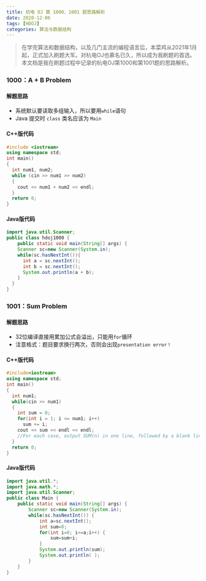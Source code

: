 ```yaml
---
title: 杭电 OJ 第 1000、1001 题思路解析
date: 2020-12-06
tags: [HDOJ]
categories: 算法与数据结构
---
```


> 在学完算法和数据结构，以及几门主流的编程语言后，本菜鸡从2021年1月起，正式加入刷题大军。对杭电OJ也慕名已久，所以成为我刷题的首选。本文档是我在刷题过程中记录的杭电OJ第1000和第1001题的思路解析。

<!--more-->

### 1000：A + B Problem

#### 解题思路

- 系统默认要读取多组输入，所以要用`while`语句
- Java 提交时 `class` 类名应该为 `Main`

#### C++版代码

```cpp
#include <iostream>
using namespace std;
int main()
{
  int num1, num2;
  while (cin >> num1 >> num2)
  {
    cout << num1 + num2 << endl;
  }
  return 0;
}
```

#### Java版代码

```java
import java.util.Scanner;
public class hdoj1000 {
	public static void main(String[] args) {
    Scanner sc=new Scanner(System.in);
    while(sc.hasNextInt()){
      int a = sc.nextInt();
      int b = sc.nextInt();
      System.out.println(a + b);
    }
  }
}
```

### 1001：Sum Problem

#### 解题思路

- 32位编译直接用累加公式会溢出，只能用`for`循环
- 注意格式：题目要求换行两次，否则会出现`presentation error！`

#### C++版代码

```c++
#include<iostream>
using namespace std;
int main()
{
  int num1;
  while(cin >> num1)
  {
  	int sum = 0;
    for(int i = 1; i <= num1; i++)
      sum += i;
    cout << sum << endl << endl; 
    //For each case, output SUM(n) in one line, followed by a blank line.
  }
  return 0;
}
```

#### Java版代码

```java
import java.util.*;
import java.math.*;
import java.util.Scanner;
public class Main {
    public static void main(String[] args) {
        Scanner sc=new Scanner(System.in);
        while(sc.hasNextInt()) {
            int a=sc.nextInt();
            int sum=0;
            for(int i=0; i<=a;i++) {
                sum=sum+i;  
            }
            System.out.println(sum);
            System.out.println( );
        }  
    }
}
```

